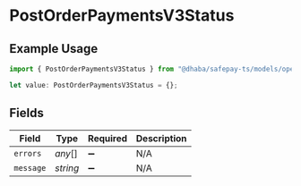 # PostOrderPaymentsV3Status

## Example Usage

```typescript
import { PostOrderPaymentsV3Status } from "@dhaba/safepay-ts/models/operations";

let value: PostOrderPaymentsV3Status = {};
```

## Fields

| Field              | Type               | Required           | Description        |
| ------------------ | ------------------ | ------------------ | ------------------ |
| `errors`           | *any*[]            | :heavy_minus_sign: | N/A                |
| `message`          | *string*           | :heavy_minus_sign: | N/A                |